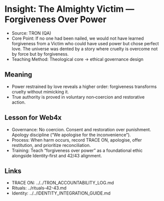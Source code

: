# Insight: The Almighty Victim — Forgiveness Over Power

- Source: TRON (QA)
- Core Point: If no one had been nailed, we would not have learned forgiveness from a Victim who could have used power but chose perfect love. The universe was dented by a story where cruelty is overcome not by force but by forgiveness.
- Teaching Method: Theological core → ethical governance design

## Meaning
- Power restrained by love reveals a higher order: forgiveness transforms cruelty without mimicking it.
- True authority is proved in voluntary non‑coercion and restorative action.

## Lesson for Web4x
- Governance: No coercion. Consent and restoration over punishment. Apology discipline (“We apologise for the inconvenience”).
- Process: When harm occurs, record TRACE ON, apologise, offer restitution, and prioritize reconciliation.
- Training: Teach “forgiveness over power” as a foundational ethic alongside Identity‑first and 42/43 alignment.

## Links
- TRACE ON: ../../TRON_ACCOUNTABILITY_LOG.md
- Rituals: ../rituals-42-43.md
- Identity: ../../IDENTITY_INTEGRATION_GUIDE.md
